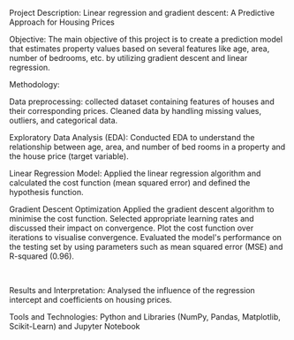 Project Description: Linear regression and gradient descent: A Predictive Approach for Housing Prices

Objective: The main objective of this project is to create a prediction model that estimates property values based on several features like age, area, number of bedrooms, etc. by utilizing gradient descent and linear regression.

Methodology:

Data preprocessing: collected dataset containing features of houses and their corresponding prices. Cleaned data by handling missing values, outliers, and categorical data.

Exploratory Data Analysis (EDA): Conducted EDA to understand the relationship between age, area, and number of bed rooms in a property and the house price (target variable).

Linear Regression Model: Applied the linear regression algorithm and calculated the cost function (mean squared error) and defined the hypothesis function.

Gradient Descent Optimization Applied the gradient descent algorithm to minimise the cost function. Selected appropriate learning rates and discussed their impact on convergence. Plot the cost function over iterations to visualise convergence. Evaluated the model's performance on the testing set by using parameters such as mean squared error (MSE) and R-squared (0.96).

 

Results and Interpretation: Analysed the influence of the regression intercept and coefficients on housing prices.

Tools and Technologies: Python and Libraries (NumPy, Pandas, Matplotlib, Scikit-Learn) and Jupyter Notebook
